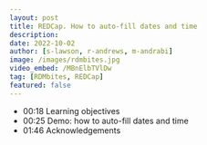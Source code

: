 ```yaml
---
layout: post
title: REDCap. How to auto-fill dates and time
description: 
date: 2022-10-02
author: [s-lawson, r-andrews, m-andrabi]
image: /images/rdmbites.jpg
video_embed: /MBnElbTVlDw
tag: [RDMbites, REDCap]
featured: false
---
```


- 00:18 Learning objectives
- 00:25 Demo: how to auto-fill dates and time
- 01:46 Acknowledgements